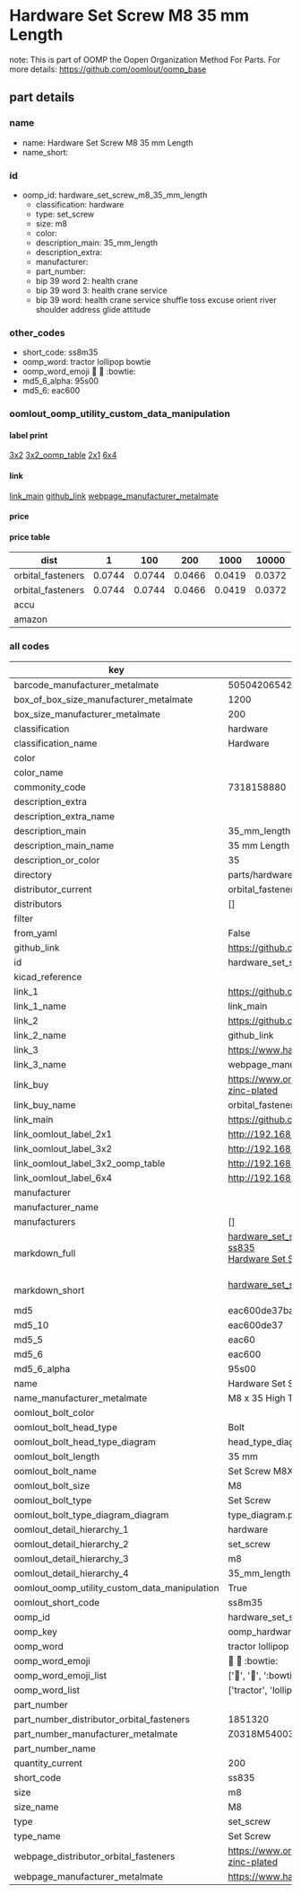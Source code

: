 # Hardware Set Screw M8 35 mm Length  

note: This is part of OOMP the Oopen Organization Method For Parts. For more details: https://github.com/oomlout/oomp_base

##  part details





### name
* name: Hardware Set Screw M8 35 mm Length
* name_short: 
### id
* oomp_id: hardware_set_screw_m8_35_mm_length
  * classification: hardware
  * type: set_screw
  * size: m8
  * color: 
  * description_main: 35_mm_length
  * description_extra: 
  * manufacturer: 
  * part_number: 
  * bip 39 word 2: health crane
  * bip 39 word 3: health crane service
  * bip 39 word: health crane service shuffle toss excuse orient river shoulder address glide attitude

### other_codes
* short_code: ss8m35
* oomp_word: tractor lollipop bowtie
* oomp_word_emoji :tractor: :lollipop: :bowtie:
* md5_6_alpha: 95s00
* md5_6: eac600






### oomlout_oomp_utility_custom_data_manipulation
#### label print
[3x2](http://192.168.1.245:1112/?label=oomp%2095s00)
[3x2_oomp_table](http://192.168.1.107:1112/?label=oomp%2095s00)
[2x1](http://192.168.1.242:1112/?label=oomp%2095s00)
[6x4](http://192.168.1.55:1112/?label=oomp%2095s00)    

#### link

[link_main](https://github.com/oomlout/oomlout_oomp_current_version_messy/tree/main/parts/hardware_set_screw_m8_35_mm_length) [github_link](https://github.com/oomlout/oomlout_oomp_part_src/tree/main/parts/hardware_set_screw_m8_35_mm_length) [webpage_manufacturer_metalmate](https://www.harclob2b.com/m8-x-35-high-tensile-set-gr-8-8-zinc-plated-metalm-z0318m540035)                            

#### price

#### price table
| dist | 1 | 100 | 200 | 1000 | 10000 |
|------|---|-----|-----|------|-------|
| orbital_fasteners | 0.0744 | 0.0744 | 0.0466 | 0.0419 | 0.0372 |
| orbital_fasteners | 0.0744 | 0.0744 | 0.0466 | 0.0419 | 0.0372 | 
| accu |  |  |  |  |  | 
| amazon |  |  |  |  |  | 















### all codes 
| key | value |  
| --- | --- |  
| barcode_manufacturer_metalmate | 5050420654296 |  
| box_of_box_size_manufacturer_metalmate | 1200 |  
| box_size_manufacturer_metalmate | 200 |  
| classification | hardware |  
| classification_name | Hardware |  
| color |  |  
| color_name |  |  
| commonity_code | 7318158880 |  
| description_extra |  |  
| description_extra_name |  |  
| description_main | 35_mm_length |  
| description_main_name | 35 mm Length |  
| description_or_color | 35 |  
| directory | parts/hardware_set_screw_m8_35_mm_length |  
| distributor_current | orbital_fasteners |  
| distributors | [] |  
| filter |  |  
| from_yaml | False |  
| github_link | https://github.com/oomlout/oomlout_oomp_part_src/tree/main/parts/hardware_set_screw_m8_35_mm_length |  
| id | hardware_set_screw_m8_35_mm_length |  
| kicad_reference |  |  
| link_1 | https://github.com/oomlout/oomlout_oomp_current_version_messy/tree/main/parts/hardware_set_screw_m8_35_mm_length |  
| link_1_name | link_main |  
| link_2 | https://github.com/oomlout/oomlout_oomp_part_src/tree/main/parts/hardware_set_screw_m8_35_mm_length |  
| link_2_name | github_link |  
| link_3 | https://www.harclob2b.com/m8-x-35-high-tensile-set-gr-8-8-zinc-plated-metalm-z0318m540035 |  
| link_3_name | webpage_manufacturer_metalmate |  
| link_buy | https://www.orbitalfasteners.co.uk/products/m8-x-35-hexagon-head-set-screws-high-tensile-grade-8-8-bright-zinc-plated |  
| link_buy_name | orbital_fasteners |  
| link_main | https://github.com/oomlout/oomlout_oomp_current_version_messy/tree/main/parts/hardware_set_screw_m8_35_mm_length |  
| link_oomlout_label_2x1 | http://192.168.1.242:1112/?label=oomp%2095s00 |  
| link_oomlout_label_3x2 | http://192.168.1.245:1112/?label=oomp%2095s00 |  
| link_oomlout_label_3x2_oomp_table | http://192.168.1.107:1112/?label=oomp%2095s00 |  
| link_oomlout_label_6x4 | http://192.168.1.55:1112/?label=oomp%2095s00 |  
| manufacturer |  |  
| manufacturer_name |  |  
| manufacturers | [] |  
| markdown_full | [hardware_set_screw_m8_35_mm_length](https://github.com/oomlout/oomlout_oomp_current_version_messy/tree/main/parts/hardware_set_screw_m8_35_mm_length)<br>[ss835](https://github.com/oomlout/oomlout_oomp_current_version_messy/tree/main/parts/hardware_set_screw_m8_35_mm_length)<br>[Hardware Set Screw M8 35 Mm Length](https://github.com/oomlout/oomlout_oomp_current_version_messy/tree/main/parts/hardware_set_screw_m8_35_mm_length)<br><br> |  
| markdown_short | [hardware_set_screw_m8_35_mm_length](https://github.com/oomlout/oomlout_oomp_current_version_messy/tree/main/parts/hardware_set_screw_m8_35_mm_length)<br><br> |  
| md5 | eac600de37bad3913c72dc77884c9351 |  
| md5_10 | eac600de37 |  
| md5_5 | eac60 |  
| md5_6 | eac600 |  
| md5_6_alpha | 95s00 |  
| name | Hardware Set Screw M8 35 mm Length |  
| name_manufacturer_metalmate | M8 x 35 High Tensile Set Gr 8.8 Zinc Plated Metalmate DIN 933 (ISO 4017) |  
| oomlout_bolt_color |  |  
| oomlout_bolt_head_type | Bolt |  
| oomlout_bolt_head_type_diagram | head_type_diagram.png |  
| oomlout_bolt_length | 35 mm |  
| oomlout_bolt_name | Set Screw M8X35 mm  (Bolt) |  
| oomlout_bolt_size | M8 |  
| oomlout_bolt_type | Set Screw |  
| oomlout_bolt_type_diagram_diagram | type_diagram.png |  
| oomlout_detail_hierarchy_1 | hardware |  
| oomlout_detail_hierarchy_2 | set_screw |  
| oomlout_detail_hierarchy_3 | m8 |  
| oomlout_detail_hierarchy_4 | 35_mm_length |  
| oomlout_oomp_utility_custom_data_manipulation | True |  
| oomlout_short_code | ss8m35 |  
| oomp_id | hardware_set_screw_m8_35_mm_length |  
| oomp_key | oomp_hardware_set_screw_m8_35_mm_length |  
| oomp_word | tractor lollipop bowtie |  
| oomp_word_emoji | :tractor: :lollipop: :bowtie: |  
| oomp_word_emoji_list | [':tractor:', ':lollipop:', ':bowtie:'] |  
| oomp_word_list | ['tractor', 'lollipop', 'bowtie'] |  
| part_number |  |  
| part_number_distributor_orbital_fasteners | 1851320 |  
| part_number_manufacturer_metalmate | Z0318M540035 |  
| part_number_name |  |  
| quantity_current | 200 |  
| short_code | ss835 |  
| size | m8 |  
| size_name | M8 |  
| type | set_screw |  
| type_name | Set Screw |  
| webpage_distributor_orbital_fasteners | https://www.orbitalfasteners.co.uk/products/m8-x-35-hexagon-head-set-screws-high-tensile-grade-8-8-bright-zinc-plated |  
| webpage_manufacturer_metalmate | https://www.harclob2b.com/m8-x-35-high-tensile-set-gr-8-8-zinc-plated-metalm-z0318m540035 |  
